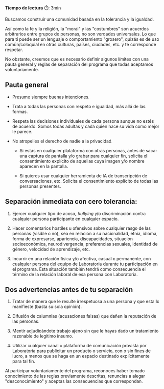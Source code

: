 **Tiempo de lectura** :stopwatch:: 3min

Buscamos construir una comunidad basada en la tolerancia y la igualdad. 

Así como la fe y la religión, la "moral" y las "costumbres" son acuerdos arbitrarios entre grupos de personas, no son verdades universales. Lo que para ti puede ser un lenguaje o comportamiento "grosero", quizás es de uso común/coloquial en otras culturas, países, ciudades, etc. y te corresponde respetar.

No obstante, creemos que es necesario definir algunos límites con una pauta general y reglas de separación del programa que todas aceptamos voluntariamente.

## Pauta general

- Presume siempre buenas intenciones. 

- Trata a todas las personas con respeto e igualdad, más allá de las formas. 

- Respeta las decisiones individuales de cada persona aunque no estés de acuerdo. Somos todas adultas y cada quien hace su vida como mejor le parece.

- No atropelles el derecho de nadie a la privacidad.
  
  - Si estás en cualquier plataforma con otras personas, antes de sacar una captura de pantalla y/o grabar para cualquier fin, solicita el consentimiento explícito de aquellas cuya imagen y/o nombre aparecen en la pantalla. 
  
  - Si quieres usar cualquier herramienta de IA de transcripción de conversaciones, etc. Solicita el consentimiento explícito de todas las personas presentes. 

## Separación inmediata con cero tolerancia:

1. Ejercer cualquier tipo de acoso, *bullying* y/o discriminación contra cualquier persona participante en cualquier espacio. 

2. Hacer comentarios hostiles u ofensivos sobre cualquier rasgo de las personas (visible o no), sea en relación a su nacionalidad, etnia, idioma, forma de expresarse, apariencia, discapacidades, situación socioeconómica, neurodivergencia, preferencias sexuales, identidad de género, velocidad de aprendizaje, etc.

3. Incurrir en una relación física y/o afectiva, casual o permanente, con cualquier persona del equipo de Laboratoria durante tu participación en el programa. Esta situación también tendrá como consecuencia el término de la relación laboral de esa persona con Laboratoria. 

## Dos advertencias antes de tu separación

1. Tratar de manera que le resulte irrespetuosa a una persona y que esta lo manifieste (basta su sola opinión). 

2. Difusión de calumnias (acusaciones falsas) que dañen la reputación de las personas. 

3. Mentir adjudicándote trabajo ajeno sin que le hayas dado un tratamiento razonable de legítimo insumo.

4. Utilizar cualquier canal o plataforma de comunicación provista por Laboratoria para publicitar un producto o servicio, con o sin fines de lucro, a menos que se haga en un espacio destinado explícitamente para tal fin.

Al participar voluntariamente del programa, reconoces haber tomado conocimiento de las reglas previamente descritas, renuncias a alegar "desconocimiento" y aceptas las consecuencias que correspondan.
